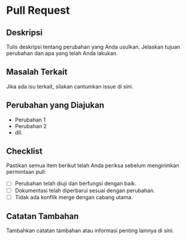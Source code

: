 # Pull Request

## Deskripsi
Tulis deskripsi tentang perubahan yang Anda usulkan. Jelaskan tujuan perubahan dan apa yang telah Anda lakukan.

## Masalah Terkait
Jika ada isu terkait, silakan cantumkan issue di sini.

## Perubahan yang Diajukan
- Perubahan 1
- Perubahan 2
- dll.

## Checklist
Pastikan semua item berikut telah Anda periksa sebelum mengirimkan permintaan pull:
- [ ] Perubahan telah diuji dan berfungsi dengan baik.
- [ ] Dokumentasi telah diperbarui sesuai dengan perubahan.
- [ ] Tidak ada konflik merge dengan cabang utama.

## Catatan Tambahan
Tambahkan catatan tambahan atau informasi penting lainnya di sini.
